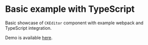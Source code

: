 # Basic example with TypeScript

Basic showcase of `CKEditor` component with example webpack and TypeScript integration.

Demo is available [here](https://githubbox.com/ckeditor/ckeditor4-react/tree/master/samples/basic-typescript).

